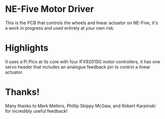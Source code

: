 NE-Five Motor Driver
==

This is the PCB that controls the wheels and linear actuator on NE-Five, it's a work in progress and used entirely at your own risk. 

Highlights
==

It uses a Pi Pico at its core with four IFX9201SG motor controllers, it has one servo header that includes an analogue feedback pin to control a linear actuator.


Thanks!
==
Many thanks to Mark Mellors, Phillip Skippy McGaw, and Robert Karpinski for incredibly useful feedback!
